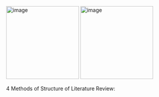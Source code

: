 
<img width="196" alt="image" src="https://github.com/user-attachments/assets/d1dab462-65c7-400f-9778-b54e7f418717">

<img width="196" alt="image" src="https://github.com/user-attachments/assets/554562be-00aa-4582-8c01-b7ac1dfbdc5e">

4 Methods of Structure of Literature Review:




